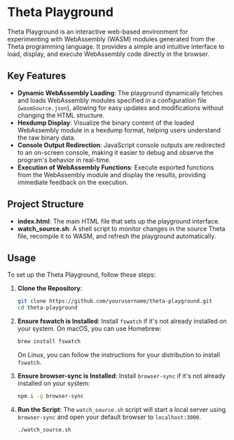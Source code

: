 # Theta Playground

Theta Playground is an interactive web-based environment for experimenting with WebAssembly (WASM) modules generated from the Theta programming language. It provides a simple and intuitive interface to load, display, and execute WebAssembly code directly in the browser.

## Key Features

- **Dynamic WebAssembly Loading**: The playground dynamically fetches and loads WebAssembly modules specified in a configuration file (`wasmSource.json`), allowing for easy updates and modifications without changing the HTML structure.
- **Hexdump Display**: Visualize the binary content of the loaded WebAssembly module in a hexdump format, helping users understand the raw binary data.
- **Console Output Redirection**: JavaScript console outputs are redirected to an on-screen console, making it easier to debug and observe the program's behavior in real-time.
- **Execution of WebAssembly Functions**: Execute exported functions from the WebAssembly module and display the results, providing immediate feedback on the execution.

## Project Structure

- **index.html**: The main HTML file that sets up the playground interface.
- **watch_source.sh**: A shell script to monitor changes in the source Theta file, recompile it to WASM, and refresh the playground automatically.

## Usage

To set up the Theta Playground, follow these steps:

1. **Clone the Repository**:
    ```sh
    git clone https://github.com/yourusername/theta-playground.git
    cd theta-playground
    ```

2. **Ensure fswatch is Installed**:
    Install `fswatch` if it's not already installed on your system. On macOS, you can use Homebrew:
    ```sh
    brew install fswatch
    ```

    On Linux, you can follow the instructions for your distribution to install `fswatch`.

3. **Ensure browser-sync is Installed**:
    Install `browser-sync` if it's not already installed on your system:
    ```sh
    npm i -g browser-sync
    ```

4. **Run the Script**:
    The `watch_source.sh` script will start a local server using `browser-sync` and open your default browser to `localhost:3000`.
    ```sh
    ./watch_source.sh
    ```
